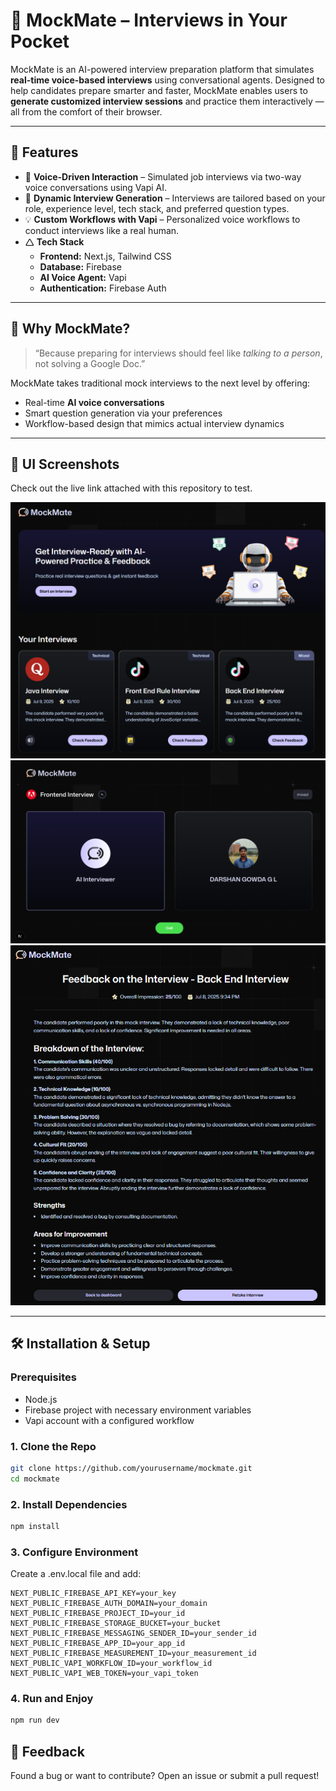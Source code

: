 # 🧠 MockMate – Interviews in Your Pocket

MockMate is an AI-powered interview preparation platform that simulates **real-time voice-based interviews** using conversational agents. Designed to help candidates prepare smarter and faster, MockMate enables users to **generate customized interview sessions** and practice them interactively — all from the comfort of their browser.

---

## 🚀 Features

- 🎤 **Voice-Driven Interaction** – Simulated job interviews via two-way voice conversations using Vapi AI.
- 🧹 **Dynamic Interview Generation** – Interviews are tailored based on your role, experience level, tech stack, and preferred question types.
- 💡 **Custom Workflows with Vapi** – Personalized voice workflows to conduct interviews like a real human.
- 🛆 **Tech Stack**
  - **Frontend:** Next.js, Tailwind CSS
  - **Database:** Firebase
  - **AI Voice Agent:** Vapi
  - **Authentication:** Firebase Auth

---

## 🌟 Why MockMate?

> “Because preparing for interviews should feel like _talking to a person_, not solving a Google Doc.”

MockMate takes traditional mock interviews to the next level by offering:

- Real-time **AI voice conversations**
- Smart question generation via your preferences
- Workflow-based design that mimics actual interview dynamics

---

## 📸 UI Screenshots

Check out the live link attached with this repository to test.

![HomePage](/public/screenshot1.png)  
![InterviewPage](/public/screenshot2.png)  
![FeedbackPage](/public/screenshot3.png)

---

## 🛠️ Installation & Setup

### Prerequisites

- Node.js
- Firebase project with necessary environment variables
- Vapi account with a configured workflow

### 1. Clone the Repo

```bash
git clone https://github.com/yourusername/mockmate.git
cd mockmate
```

### 2. Install Dependencies

```bash
npm install
```

### 3. Configure Environment

Create a .env.local file and add:

```
NEXT_PUBLIC_FIREBASE_API_KEY=your_key
NEXT_PUBLIC_FIREBASE_AUTH_DOMAIN=your_domain
NEXT_PUBLIC_FIREBASE_PROJECT_ID=your_id
NEXT_PUBLIC_FIREBASE_STORAGE_BUCKET=your_bucket
NEXT_PUBLIC_FIREBASE_MESSAGING_SENDER_ID=your_sender_id
NEXT_PUBLIC_FIREBASE_APP_ID=your_app_id
NEXT_PUBLIC_FIREBASE_MEASUREMENT_ID=your_measurement_id
NEXT_PUBLIC_VAPI_WORKFLOW_ID=your_workflow_id
NEXT_PUBLIC_VAPI_WEB_TOKEN=your_vapi_token
```

### 4. Run and Enjoy

```bash
npm run dev
```

## 💬 Feedback

Found a bug or want to contribute?
Open an issue or submit a pull request!
